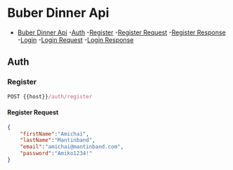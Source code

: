 # Buber Dinner Api

- [Buber Dinner Api](#buber-dinner-api)
    -[Auth](#auth)
        -[Register](#register)
            -[Register Request](#register-request)
            -[Register Response](#register-response)
        -[Login](#login)
            -[Login Request](#login-request)
            -[Login Response](#login-response)

## Auth

### Register

```js
POST {{host}}/auth/register
```

#### Register Request

```json
{
    "firstName":"Amichai",
    "lastName":"Mantinband",
    "email":"amichai@mantinband.com",
    "password":"Amiko1234!"
}
```